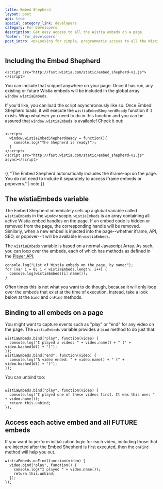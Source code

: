 ```yaml
---
title: Embed Shepherd
layout: post
api: true
special_category_link: developers
category: For Developers
description: Get easy access to all the Wistia embeds on a page.
footer: 'for_developers'
post_intro: <p>Looking for simple, programmatic access to all the Wistia embeds on a page? Want to be notified anytime someone plays any Wistia video on your website?</p><p>The Embed Shepherd script provides a global list of all the Wistia embeds on the page, along with convenient functions to bind to all of them.</p>
---
```



## Including the Embed Shepherd

<pre><code class="language-html">&lt;script src="http://fast.wistia.com/static/embed_shepherd-v1.js"&gt;&lt;/script&gt;</code></pre>

You can include that snippet anywhere on your page. Once it has run, any existing or future Wistia embeds will be included in the global array `window.wistiaEmbeds`.

If you'd like, you can load the script asynchronously like so. Once Embed
Shepherd loads, it will execute the `wistiaEmbedShepherdReady` function if it
exists. Wrap whatever you need to do in this function and you can be assured
that `window.wistiaEmbeds` is available! Check it out:

<pre>
<code class="language-javascript">
&lt;script>
  window.wistiaEmbedShepherdReady = function(){
    console.log("The Shepherd is ready!");
  }
&lt;/script>
&lt;script src="http://fast.wistia.com/static/embed_shepherd-v1.js" async>&lt;/script>
</code>
</pre>

{{ "The Embed Shepherd automatically includes the iframe-api on the page. You do not need to include it separately to access iframe embeds or popovers." | note }}


## The wistiaEmbeds variable

The Embed Shepherd immediately sets up a global variable called `wistiaEmbeds` in the `window` scope. `wistiaEmbeds` is an array containing all active Wistia embed handles on the page. If an embed code is hidden or removed from the page, the corresponding handle will be removed. Similarly, when a new embed is injected into the page--whether iframe, API, SEO, or popover--it will be available in `wistiaEmbeds`.

The `wistiaEmbeds` variable is based on a normal Javascript Array. As such, you can loop over the embeds, each of which has methods as defined in the [Player API](/player-api).

<pre><code class="language-javascript">console.log("List of Wistia embeds on the page, by name:");
for (var i = 0; i < wistiaEmbeds.length; i++) {
  console.log(wistiaEmbeds[i].name());
}</code></pre>

Often times this is not what you want to do though, because it will only loop over the embeds that exist at the time of execution. Instead, take a look below at the `bind` and `onFind` methods.


## Binding to all embeds on a page

You might want to capture events such as "play" or "end" for any video on the page. The `wistiaEmbeds` variable provides a `bind` method to do just that.

<pre><code class="language-javascript">wistiaEmbeds.bind("play", function(video) {
  console.log("I played a video: " + video.name() + " (" + video.hashedId() + ")");
});
wistiaEmbeds.bind("end", function(video) {
  console.log("A video ended: " + video.name() + " (" + video.hashedId() + ")");
});</code></pre>

You can unbind too:

<pre><code class="language-javascript">
wistiaEmbeds.bind("play", function(video) {
  console.log("I played one of these videos first. It was this one: " + video.name());
  return this.unbind;
});</code></pre>


## Access each active embed and all FUTURE embeds

If you want to perform initialization logic for each video, including those that are injected after the Embed Shepherd is first executed, then the `onFind` method will help you out.

<pre><code class="language-javascript">wistiaEmbeds.onFind(function(video) {
  video.bind("play", function() {
    console.log("I played " + video.name());
    return this.unbind;
  });
});</code></pre>



